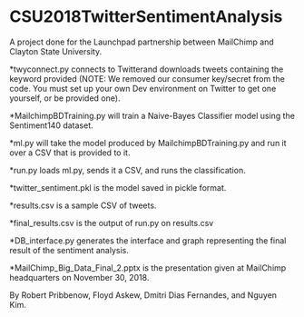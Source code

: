 # CSU2018TwitterSentimentAnalysis
A project done for the Launchpad partnership between MailChimp and Clayton State University.

*twyconnect.py connects to Twitterand downloads tweets containing the keyword provided (NOTE: We removed our consumer key/secret from the code. You must set up your own Dev environment on Twitter to get one yourself, or be provided one).

*MailchimpBDTraining.py will train a Naive-Bayes Classifier model using the Sentiment140 dataset.

*ml.py will take the model produced by MailchimpBDTraining.py and run it over a CSV that is provided to it.

*run.py loads ml.py, sends it a CSV, and runs the classification.

*twitter_sentiment.pkl is the model saved in pickle format.

*results.csv is a sample CSV of tweets.

*final_results.csv is the output of run.py on results.csv

*DB_interface.py generates the interface and graph representing the final result of the sentiment analysis.

*MailChimp_Big_Data_Final_2.pptx is the presentation given at MailChimp headquarters on November 30, 2018.



By Robert Pribbenow, Floyd Askew, Dmitri Dias Fernandes, and Nguyen Kim.
